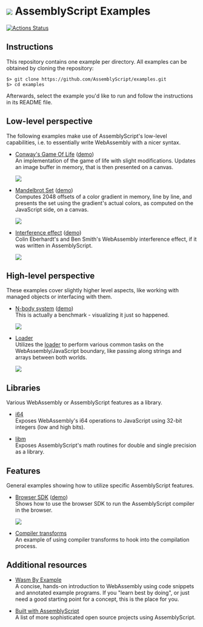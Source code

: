 ![](https://avatars1.githubusercontent.com/u/28916798?s=64) AssemblyScript Examples
=======================

[![Actions Status](https://github.com/AssemblyScript/examples/workflows/Test/badge.svg?branch=main)](https://github.com/AssemblyScript/examples/actions)

## Instructions

This repository contains one example per directory. All examples can be obtained by cloning the repository:

```
$> git clone https://github.com/AssemblyScript/examples.git
$> cd examples
```

Afterwards, select the example you'd like to run and follow the instructions in its README file.

## Low-level perspective

The following examples make use of AssemblyScript's low-level capabilities, i.e. to essentially write WebAssembly with a nicer syntax.

* [Conway's Game Of Life](./game-of-life) ([demo](https://assemblyscript.github.io/examples/game-of-life/))<br />
  An implementation of the game of life with slight modifications. Updates an image buffer in memory, that is then presented on a canvas.

  <img src="./game-of-life/preview.jpg" />

* [Mandelbrot Set](./mandelbrot) ([demo](https://assemblyscript.github.io/examples/mandelbrot/))<br />
  Computes 2048 offsets of a color gradient in memory, line by line, and presents the set using the gradient's actual colors, as computed on the JavaScript side, on a canvas.

  <img src="./mandelbrot/preview.jpg" />

* [Interference effect](./interference) ([demo](https://assemblyscript.github.io/examples/interference/))<br />
  Colin Eberhardt's and Ben Smith's WebAssembly interference effect, if it was written in AssemblyScript.

  <img src="./interference/preview.jpg" />

## High-level perspective

These examples cover slightly higher level aspects, like working with managed objects or interfacing with them.

* [N-body system](./n-body) ([demo](https://assemblyscript.github.io/examples/n-body/))<br />
  This is actually a benchmark - visualizing it just so happened.

  <img src="./n-body/preview.jpg" />

* [Loader](./loader)<br />
  Utilizes the [loader](https://docs.assemblyscript.org/basics/loader) to perform various common tasks on the WebAssembly/JavaScript boundary, like passing along strings and arrays between both worlds.

  <img src="./loader/preview.jpg" />

## Libraries

Various WebAssembly or AssemblyScript features as a library.

* [i64](./i64)<br />
  Exposes WebAssembly's i64 operations to JavaScript using 32-bit integers (low and high bits).

* [libm](./libm)<br />
  Exposes AssemblyScript's math routines for double and single precision as a library.

## Features

General examples showing how to utilize specific AssemblyScript features.

* [Browser SDK](./sdk) ([demo](https://assemblyscript.github.io/examples/sdk/))<br />
  Shows how to use the browser SDK to run the AssemblyScript compiler in the browser.

  <img src="./sdk/preview.jpg" />

* [Compiler transforms](./transform)<br />
  An example of using compiler transforms to hook into the compilation process.

## Additional resources

* [Wasm By Example](https://wasmbyexample.dev/all-examples-list.html)<br />
  A concise, hands-on introduction to WebAssembly using code snippets and annotated example programs. If you "learn best by doing", or just need a good starting point for a concept, this is the place for you.

* [Built with AssemblyScript](https://www.assemblyscript.org/built-with-assemblyscript.html)<br />
  A list of more sophisticated open source projects using AssemblyScript.
